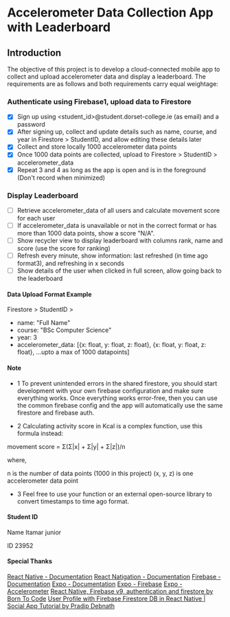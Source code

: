 # Accelerometer Data Collection App with Leaderboard

## Introduction

The objective of this project is to develop a cloud-connected mobile app to collect and upload accelerometer data and display a leaderboard. The requirements are as follows and both requirements carry equal weightage:

### Authenticate using Firebase1, upload data to Firestore

- [x] Sign up using <student_id>@student.dorset-college.ie (as email) and a password
- [x] After signing up, collect and update details such as name, course, and year in Firestore > StudentID, and allow editing these details later
- [x] Collect and store locally 1000 accelerometer data points
- [x] Once 1000 data points are collected, upload to Firestore > StudentID > accelerometer_data
- [x] Repeat 3 and 4 as long as the app is open and is in the foreground (Don't record when minimized)

### Display Leaderboard

- [ ] Retrieve accelerometer_data of all users and calculate movement score for each user
- [ ] If accelerometer_data is unavailable or not in the correct format or has more than 1000 data points, show a score "N/A".
- [ ] Show recycler view to display leaderboard with columns rank, name and score (use the score for ranking)
- [ ] Refresh every minute, show information: last refreshed (in time ago format3), and refreshing in x seconds
- [ ] Show details of the user when clicked in full screen, allow going back to the leaderboard

#### Data Upload Format Example

Firestore > StudentID >

- name: "Full Name"
- course: "BSc Computer Science"
- year: 3
- accelerometer_data: [{x: float, y: float, z: float}, {x: float, y: float, z: float}, ...upto a max of 1000 datapoints]

#### Note

- 1 To prevent unintended errors in the shared firestore, you should start development with your own firebase configuration and make sure everything works. Once everything works error-free, then you can use the common firebase config and the app will automatically use the same firestore and firebase auth.

- 2 Calculating activity score in Kcal is a complex function, use this formula instead:

movement score = Σ(Σ|x| + Σ|y| + Σ|z|)/n

where,

n is the number of data points (1000 in this project)
(x, y, z) is one accelerometer data point

- 3 Feel free to use your function or an external open-source library to convert timestamps to time ago format.

#### Student ID

Name Itamar junior

ID 23952

#### Special Thanks

[React Native - Documentation](https://reactnative.dev/)
[React Natigation - Documentation](https://reactnavigation.org/)
[Firebase - Documentation](https://firebase.google.com/)
[Expo - Documentation](https://docs.expo.io/)
[Expo - Firebase](https://docs.expo.io/versions/latest/sdk/firebase/)
[Expo - Accelerometer](https://docs.expo.io/versions/latest/sdk/accelerometer/)
[React Native, Firebase v9, authentication and firestore by Born To Code](https://www.youtube.com/watch?v=20TSEoJkg5k&t=1564s)
[User Profile with Firebase Firestore DB in React Native | Social App Tutorial by Pradip Debnath](https://www.youtube.com/watch?v=aFtYsghw-1k&t=1155s)
